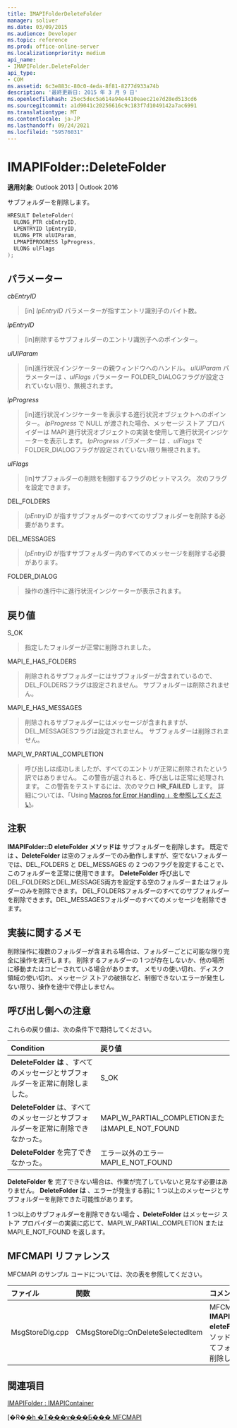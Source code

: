 ```yaml
---
title: IMAPIFolderDeleteFolder
manager: soliver
ms.date: 03/09/2015
ms.audience: Developer
ms.topic: reference
ms.prod: office-online-server
ms.localizationpriority: medium
api_name:
- IMAPIFolder.DeleteFolder
api_type:
- COM
ms.assetid: 6c3e883c-80c0-4eda-8f81-8277d933a74b
description: '最終更新日: 2015 年 3 月 9 日'
ms.openlocfilehash: 25ec5dec5a614a94e4410eaec21e7d28ed513cd6
ms.sourcegitcommit: a1d9041c20256616c9c183f7d1049142a7ac6991
ms.translationtype: MT
ms.contentlocale: ja-JP
ms.lasthandoff: 09/24/2021
ms.locfileid: "59576031"
---
```

# <a name="imapifolderdeletefolder"></a>IMAPIFolder::DeleteFolder

  
  
**適用対象**: Outlook 2013 | Outlook 2016 
  
サブフォルダーを削除します。
  
```cpp
HRESULT DeleteFolder(
  ULONG_PTR cbEntryID,
  LPENTRYID lpEntryID,
  ULONG_PTR ulUIParam,
  LPMAPIPROGRESS lpProgress,
  ULONG ulFlags
);
```

## <a name="parameters"></a>パラメーター

 _cbEntryID_
  
> [in]  _lpEntryID_ パラメーターが指すエントリ識別子のバイト数。 
    
 _lpEntryID_
  
> [in]削除するサブフォルダーのエントリ識別子へのポインター。
    
 _ulUIParam_
  
> [in]進行状況インジケーターの親ウィンドウへのハンドル。 _ulUIParam_ パラメーターは _、ulFlags_ パラメーター FOLDER_DIALOGフラグが設定されていない限り、無視されます。 
    
 _lpProgress_
  
> [in]進行状況インジケーターを表示する進行状況オブジェクトへのポインター。 _lpProgress_ で NULL が渡された場合、メッセージ ストア プロバイダーは MAPI 進行状況オブジェクトの実装を使用して進行状況インジケーターを表示します。 _lpProgress パラメーター_ は _、ulFlags_ で FOLDER_DIALOGフラグが設定されていない限り無視されます。
    
 _ulFlags_
  
> [in]サブフォルダーの削除を制御するフラグのビットマスク。 次のフラグを設定できます。
    
DEL_FOLDERS 
  
> _lpEntryID_ が指すサブフォルダーのすべてのサブフォルダーを削除する必要があります。 
    
DEL_MESSAGES 
  
> _lpEntryID_ が指すサブフォルダー内のすべてのメッセージを削除する必要があります。 
    
FOLDER_DIALOG 
  
> 操作の進行中に進行状況インジケーターが表示されます。
    
## <a name="return-value"></a>戻り値

S_OK 
  
> 指定したフォルダーが正常に削除されました。
    
MAPI_E_HAS_FOLDERS 
  
> 削除されるサブフォルダーにはサブフォルダーが含まれているので、DEL_FOLDERSフラグは設定されません。 サブフォルダーは削除されません。
    
MAPI_E_HAS_MESSAGES 
  
> 削除されるサブフォルダーにはメッセージが含まれますが、DEL_MESSAGESフラグは設定されません。 サブフォルダーは削除されません。
    
MAPI_W_PARTIAL_COMPLETION 
  
> 呼び出しは成功しましたが、すべてのエントリが正常に削除されたという訳ではありません。 この警告が返されると、呼び出しは正常に処理されます。 この警告をテストするには、次のマクロ **HR_FAILED** します。 詳細については、「Using [Macros for Error Handling 」を参照してください](using-macros-for-error-handling.md)。
    
## <a name="remarks"></a>注釈

**IMAPIFolder::D eleteFolder メソッドは** サブフォルダーを削除します。 既定では **、DeleteFolder** は空のフォルダーでのみ動作しますが、空でないフォルダーでは、DEL_FOLDERS と DEL_MESSAGES の 2 つのフラグを設定することで、このフォルダーを正常に使用できます。 **DeleteFolder** 呼び出しでDEL_FOLDERSとDEL_MESSAGES両方を設定する空のフォルダーまたはフォルダーのみを削除できます。 DEL_FOLDERSフォルダーのすべてのサブフォルダーを削除できます。DEL_MESSAGESフォルダーのすべてのメッセージを削除できます。 
  
## <a name="notes-to-implementers"></a>実装に関するメモ

削除操作に複数のフォルダーが含まれる場合は、フォルダーごとに可能な限り完全に操作を実行します。 削除するフォルダーの 1 つが存在しないか、他の場所に移動またはコピーされている場合があります。 メモリの使い切れ、ディスク領域の使い切れ、メッセージ ストアの破損など、制御できないエラーが発生しない限り、操作を途中で停止しません。
  
## <a name="notes-to-callers"></a>呼び出し側への注意

これらの戻り値は、次の条件下で期待してください。
  
|**Condition**|**戻り値**|
|:-----|:-----|
|**DeleteFolder は** 、すべてのメッセージとサブフォルダーを正常に削除しました。  <br/> |S_OK  <br/> |
|**DeleteFolder** は、すべてのメッセージとサブフォルダーを正常に削除できなかった。  <br/> |MAPI_W_PARTIAL_COMPLETIONまたはMAPI_E_NOT_FOUND  <br/> |
|**DeleteFolder** を完了できなかった。  <br/> |エラー以外のエラー MAPI_E_NOT_FOUND  <br/> |
   
**DeleteFolder を** 完了できない場合は、作業が完了していないと見なす必要はありません。 **DeleteFolder は** 、エラーが発生する前に 1 つ以上のメッセージとサブフォルダーを削除できた可能性があります。 
  
1 つ以上のサブフォルダーを削除できない場合 **、DeleteFolder** はメッセージ ストア プロバイダーの実装に応じて、MAPI_W_PARTIAL_COMPLETION または MAPI_E_NOT_FOUND を返します。 
  
## <a name="mfcmapi-reference"></a>MFCMAPI リファレンス

MFCMAPI のサンプル コードについては、次の表を参照してください。
  
|**ファイル**|**関数**|**コメント**|
|:-----|:-----|:-----|
|MsgStoreDlg.cpp  <br/> |CMsgStoreDlg::OnDeleteSelectedItem  <br/> |MFCMAPI は **IMAPIFolder::D eleteFolder** メソッドを使用してフォルダーを削除します。  <br/> |
   
## <a name="see-also"></a>関連項目



[IMAPIFolder : IMAPIContainer](imapifolderimapicontainer.md)


[�R�[�h �T���v���Ƃ��� MFCMAPI](mfcmapi-as-a-code-sample.md)

